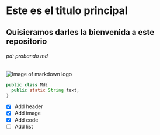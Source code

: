 # Este es el titulo principal

## Quisieramos darles la bienvenida a este repositorio 

###### pd: probando md

![Image of markdown logo](https://upload.wikimedia.org/wikipedia/commons/4/48/Markdown-mark.svg)

```java
public class Md{
  public static String text;
}
```

- [x] Add header
- [x] Add image
- [x] Add code
- [ ] Add list 
